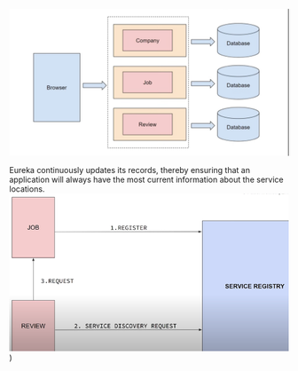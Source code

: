![Microservice](https://github.com/FlowerC9/Spring_MicroService_App/blob/main/asset/Screenshot%202024-05-25%20191624.png)

Eureka continuously updates its records, thereby ensuring that an application will always have the most current information about the service locations.
![Service-Registry](https://github.com/FlowerC9/Spring_MicroService_App/blob/main/asset/Screenshot%202024-05-26%20181529.png))
